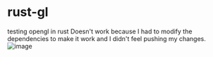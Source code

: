 # rust-gl
testing opengl in rust
Doesn't work because I had to modify the dependencies to make it work and I didn't feel pushing my changes.
![image](https://github.com/gabehowe/rust-gl/assets/31964173/442bbf30-bd37-4fe3-bf7b-b7a9fb84c98e)
